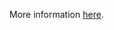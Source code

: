 More information [here](https://docs.prismacloud.io/en/enterprise-edition/policy-reference/azure-policies/azure-storage-policies/bc-azure-225).
